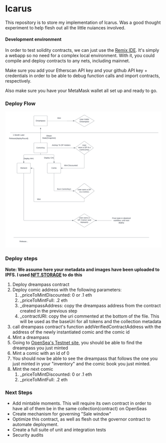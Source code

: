 

# Icarus

This repository is to store my implementation of Icarus. Was a good thought experiment to help flesh out all the little nuiances involved. 


#### Development environment

In order to test solidity contracts, we can just use the [Remix IDE](https://remix.ethereum.org/). It's simply a webapp so no need for a complex local environment. With it, you could compile and deploy contracts to any nets, including mainnet.

Make sure you add your Etherscan API key and your github API key + credentials in order to be able to debug function calls and import contracts, respectively.

Also make sure you have your MetaMask wallet all set up and ready to go.


### Deploy Flow

![alt text](https://github.com/danielamar101/Icarus/blob/OctoberReArch/assets/DeploymentFlow.png)

### Deploy steps

<b>Note: We assume here your metadata and images have been uploaded to IPFS. I used [NFT.STORAGE](https://nft.storage/docs/how-to/mint-erc-1155/) to do this</b>

1. Deploy dreampass contract
2. Deploy comic address with the following parameters:
    1. _priceToMintDiscounted: 0 or .1 eth
    2. _priceToMintFull: .2 eth
    3. _dreampassAddress: copy the dreampass address from the contract created in the previous step
    4. _contractURI: copy the uri commented at the bottom of the file. This will be used as the baseUri for all tokens and the collection metadata
3. call dreampass contract's function addVerifiedContractAddress with the address of the newly instantiated comic and the comic id
4. Mint a dreampass
6. Going to [OpenSea's Testnet site](https://testnets.opensea.io/), you should be able to find the dreampass you just minted
7. Mint a comic with an id of 0
8. You should now be able to see the dreampass that follows the one you just minted in your "inventory" and the comic book you just minted.
9. Mint the next comic 
    1. _priceToMintDiscounted: 0 or .1 eth
    2. _priceToMintFull: .2 eth


### Next Steps

- Add mintable moments. This will require its own contract in order to have all of them be in the same collection(contract) on OpenSeas
- Create mechanism for governing "Sale window"
- Optimize this contract, as well as flesh out the governor contract to automate deployment.
- Create a full suite of unit and integration tests  
- Security audits

